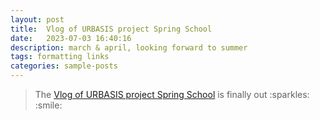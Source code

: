 ```yaml
---
layout: post
title:  Vlog of URBASIS project Spring School
date:   2023-07-03 16:40:16
description: march & april, looking forward to summer
tags: formatting links
categories: sample-posts
---
```


<blockquote>
    The <a href="https://urbasis-eu.osug.fr">Vlog of URBASIS project Spring School</a> is finally out :sparkles: :smile:
</blockquote>


